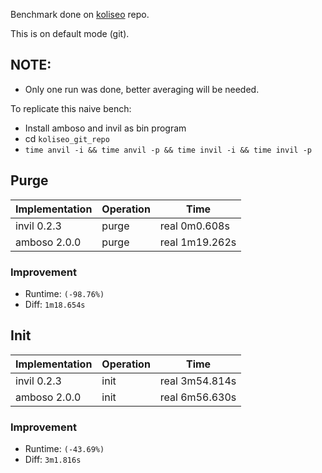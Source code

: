 Benchmark done on [koliseo](https://github.com/jgabaut/koliseo) repo.

This is on default mode (git).

## NOTE:
 - Only one run was done, better averaging will be needed.

To replicate this naive bench:
- Install amboso and invil as bin program
- cd `koliseo_git_repo`
- `time anvil -i && time anvil -p && time invil -i && time invil -p`

## Purge

| Implementation | Operation          | Time |
| ------- | ------------------ | ------- |
| invil 0.2.3| purge |real  0m0.608s|
| amboso 2.0.0| purge |real 1m19.262s|

### Improvement

 - Runtime: `(-98.76%)`
 - Diff: `1m18.654s`


## Init


| Implementation | Operation          | Time |
| ------- | ------------------ | ------- |
| invil 0.2.3| init |real	3m54.814s|
| amboso 2.0.0| init |real	6m56.630s|

### Improvement

 - Runtime: `(-43.69%)`
 - Diff: `3m1.816s`
